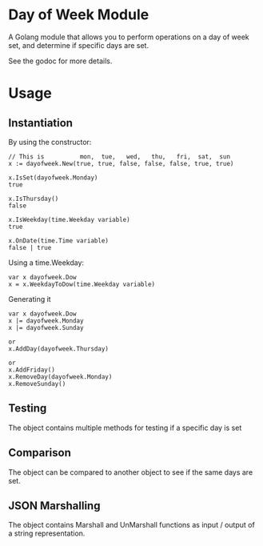 Day of Week Module
==================

A Golang module that allows you to perform operations on a day of week set, and
determine if specific days are set.

See the godoc for more details.

# Usage

## Instantiation

By using the constructor:
```
// This is          mon,  tue,   wed,   thu,   fri,  sat,  sun
x := dayofweek.New(true, true, false, false, false, true, true)

x.IsSet(dayofweek.Monday)
true

x.IsThursday()
false

x.IsWeekday(time.Weekday variable)
true

x.OnDate(time.Time variable)
false | true
```

Using a time.Weekday:
```
var x dayofweek.Dow
x = x.WeekdayToDow(time.Weekday variable)
```

Generating it
```
var x dayofweek.Dow
x |= dayofweek.Monday
x |= dayofweek.Sunday

or
x.AddDay(dayofweek.Thursday)

or
x.AddFriday()
x.RemoveDay(dayofweek.Monday)
x.RemoveSunday()
```

## Testing
The object contains multiple methods for testing if a specific day is set

## Comparison
The object can be compared to another object to see if the same days are set.

## JSON Marshalling
The object contains Marshall and UnMarshall functions as input / output 
of a string representation.

